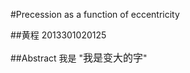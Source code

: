 #Precession as a function of eccentricity

##黄程   2013301020125

##Abstract
我是
"<font size=3>我是变大的字</font>"
